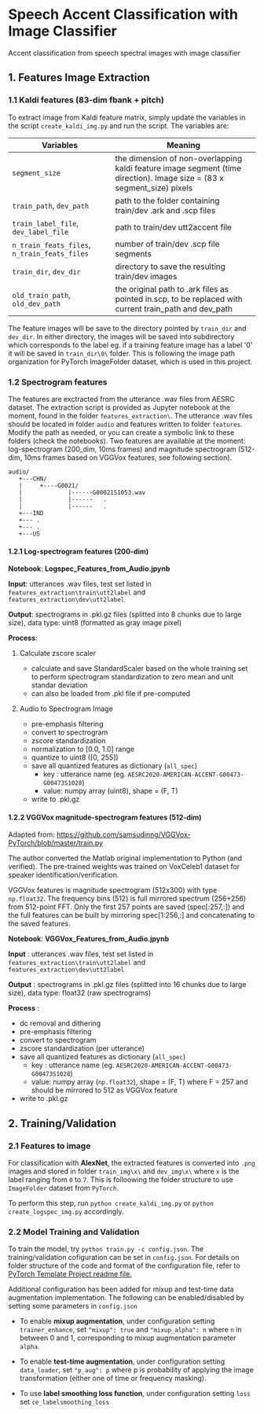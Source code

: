 # Speech Accent Classification with Image Classifier
Accent classification from speech spectral images with image classifier


## 1. Features Image Extraction


### 1.1 Kaldi features (83-dim fbank + pitch)
To extract image from Kaldi feature matrix, simply update the variables in the script `create_kaldi_img.py` and run the script. The variables are:

|Variables|Meaning|
|---------|---------|
|`segment_size`|the dimension of non-overlapping kaldi feature image segment (time direction). Image size = (83 x segment_size) pixels|
|`train_path`, `dev_path`| path to the folder containing train/dev .ark and .scp files|
|`train_label_file`, `dev_label_file`| path to train/dev utt2accent file|
|`n_train_feats_files`, `n_train_feats_files`| number of train/dev .scp file segments|
|`train_dir`, `dev_dir`|directory to save the resulting train/dev images| 
|`old_train_path`, `old_dev_path`|the original path to .ark files as pointed in.scp, to be replaced with current train_path and dev_path|
 
The feature images will be save to the directory pointed by `train_dir` and `dev_dir`. In either directory, the images will be saved into subdirectory which 
corresponds to the label eg. if a training feature image has a label '0' it will be saved in `train_dir\0\` folder. This is following the image path organization 
for PyTorch ImageFolder dataset, which is used in this project.

### 1.2 Spectrogram features
The features are exctracted from the utterance .wav files from AESRC dataset. The extraction script is provided as Jupyter notebook at the moment, found in the folder `features_extraction\`. The utterance .wav files should be located in folder `audio` and features written to folder `features`. Modify the path as needed, or you can create a symbolic link to these folders (check the notebooks). Two features are available at the moment: log-spectrogram (200_dim, 10ms frames) and magnitude spectrogram (512-dim, 10ms frames based on VGGVox features, see following section).

```
audio/  
   +---CHN/
   |     +----G0021/
   |             |------G00021S1053.wav
   |             |------   .
   |             |------   .
   +---IND
   +--- .
   +--- .
   +---US
``` 

#### 1.2.1 Log-spectrogram features (200-dim)

__Notebook__: __Logspec_Features_from_Audio.jpynb__

__Input__: utterances .wav files, test set listed in `features_extraction\train\utt2label` and `features_extraction\dev\utt2label`

__Output__: spectrograms in .pkl.gz files (splitted into 8 chunks due to large size), data type: uint8 (formatted as gray image pixel)

__Process__:

1. Calculate zscore scaler 

    - calculate and save StandardScaler based on the whole training set to perform spectrogram standardization to zero mean and unit standar deviation
    - can also be loaded from .pkl file if pre-computed

2. Audio to Spectrogram Image

    - pre-emphasis filtering
    - convert to spectrogram
    - zscore standardization
    - normalization to [0.0, 1.0] range
    - quantize to uint8 ([0, 255])
    - save all quantized features as dictionary (```all_spec```)
        - key  : utterance name (eg. ```AESRC2020-AMERICAN-ACCENT-G00473-G00473S1028```)
        - value: numpy array (uint8), shape = (F, T)
   - write to .pkl.gz


#### 1.2.2 VGGVox magnitude-spectrogram features (512-dim)

Adapted from:
https://github.com/samsudinng/VGGVox-PyTorch/blob/master/train.py

The author converted the Matlab original implementation to Python (and verified). The pre-trained weights was trained on VoxCeleb1 dataset for speaker identification/verification.

VGGVox features is magnitude spectrogram (512x300) with type `np.float32`. The frequency bins (512) is full mirrored spectrum (256+256) from 512-point FFT. Only the first 257 points are saved (spec\[:257,:\]) and the full features can be built by mirroring spec\[1:256,:\] and concatenating to the saved features.

__Notebook__: __VGGVox_Features_from_Audio.jpynb__

__Input__   : utterances .wav files, test set listed in `features_extraction\train\utt2label` and `features_extraction\dev\utt2label`

__Output__  : spectrograms in .pkl.gz files (splitted into 16 chunks due to large size), data type: float32 (raw spectrograms)

__Process__ :

   - dc removal and dithering
   - pre-emphasis filtering
   - convert to spectrogram
   - zscore standardization (per utterance)
   - save all quantized features as dictionary (```all_spec```)
      - key  : utterance name (eg. ```AESRC2020-AMERICAN-ACCENT-G00473-G00473S1028```)
      - value: numpy array (`np.float32`), shape = (F, T) where F = 257 and should be mirrored to 512 as VGGVox feature
   - write to .pkl.gz


## 2. Training/Validation

### 2.1 Features to image

For classification with __AlexNet__, the extracted features is converted into `.png` images and stored in folder `train_img\x\` and `dev_img\x\` where `x` is the label ranging from `0` to `7`. This is folloowing the folder structure to use `ImageFolder` dataset from `PyTorch`. 

To perform this step, run `python create_kaldi_img.py` or `python create_logspec_img.py` accordingly.


### 2.2 Model Training and Validation

To train the model, try `python train.py -c config.json`. The training/validation cofiguration can be set in `config.json`. For details on folder structure of the
code and format of the configuration file, refer to [PyTorch Template Project readme file.](https://github.com/samsudinng/pytorch-template/blob/master/README.md)

Additional configuration has been added for mixup and test-time data augmentation implementation. The following can be enabled/disabled by setting some parameters
in `config.json`

- To enable __mixup augmentation__, under configuration setting `trainer_enhance`, set `"mixup": true` and `"mixup_alpha": n` where `n` in between 0 and 1, corresponding
to mixup augmentation parameter `alpha`.

- To enable __test-time augmentation__, under configuration setting `data_loader`, set `"p_aug": p` where p is probability of applying the image transformation (either one of time or frequency masking).

- To use __label smoothing loss function__, under configuration setting `loss` set `ce_labelsmoothing_loss`
